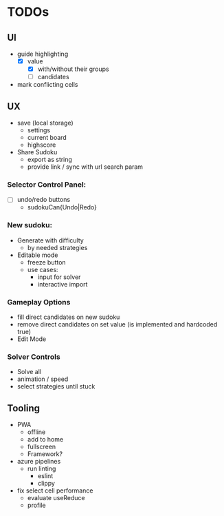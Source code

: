 # TODOs

## UI
- guide highlighting
  - [x] value
    - [x] with/without their groups
    - [ ] candidates
- mark conflicting cells

## UX
- save (local storage)
  - settings
  - current board
  - highscore
- Share Sudoku
  - export as string
  - provide link / sync with url search param

### Selector Control Panel:
- [ ] undo/redo buttons
  - sudokuCan{Undo|Redo}

### New sudoku:
- Generate with difficulty
  - by needed strategies
- Editable mode
  - freeze button
  - use cases:
    - input for solver
    - interactive import

### Gameplay Options
- fill direct candidates on new sudoku
- remove direct candidates on set value (is implemented and hardcoded true)
- Edit Mode

### Solver Controls
- Solve all
- animation / speed
- select strategies until stuck

## Tooling
- PWA
  - offline
  - add to home
  - fullscreen
  - Framework?
- azure pipelines
  - run linting
    - eslint
    - clippy
- fix select cell performance
  - evaluate useReduce
  - profile

